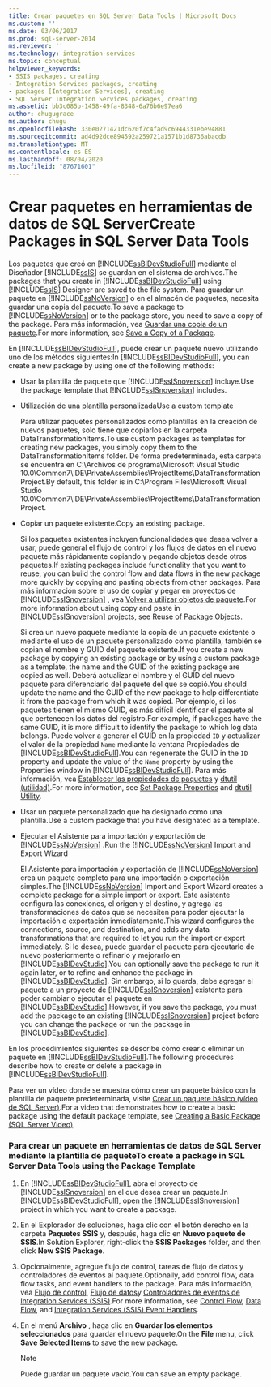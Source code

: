 ```yaml
---
title: Crear paquetes en SQL Server Data Tools | Microsoft Docs
ms.custom: ''
ms.date: 03/06/2017
ms.prod: sql-server-2014
ms.reviewer: ''
ms.technology: integration-services
ms.topic: conceptual
helpviewer_keywords:
- SSIS packages, creating
- Integration Services packages, creating
- packages [Integration Services], creating
- SQL Server Integration Services packages, creating
ms.assetid: bb3c085b-1458-49fa-8348-6a76b6e97ea6
author: chugugrace
ms.author: chugu
ms.openlocfilehash: 330e0271421dc620f7c4fad9c6944331ebe94881
ms.sourcegitcommit: ad4d92dce894592a259721a1571b1d8736abacdb
ms.translationtype: MT
ms.contentlocale: es-ES
ms.lasthandoff: 08/04/2020
ms.locfileid: "87671601"
---
```

# <a name="create-packages-in-sql-server-data-tools"></a><span data-ttu-id="5fc6d-102">Crear paquetes en herramientas de datos de SQL Server</span><span class="sxs-lookup"><span data-stu-id="5fc6d-102">Create Packages in SQL Server Data Tools</span></span>
  <span data-ttu-id="5fc6d-103">Los paquetes que creó en [!INCLUDE[ssBIDevStudioFull](../includes/ssbidevstudiofull-md.md)] mediante el Diseñador [!INCLUDE[ssIS](../includes/ssis-md.md)] se guardan en el sistema de archivos.</span><span class="sxs-lookup"><span data-stu-id="5fc6d-103">The packages that you create in [!INCLUDE[ssBIDevStudioFull](../includes/ssbidevstudiofull-md.md)] using [!INCLUDE[ssIS](../includes/ssis-md.md)] Designer are saved to the file system.</span></span> <span data-ttu-id="5fc6d-104">Para guardar un paquete en [!INCLUDE[ssNoVersion](../includes/ssnoversion-md.md)] o en el almacén de paquetes, necesita guardar una copia del paquete.</span><span class="sxs-lookup"><span data-stu-id="5fc6d-104">To save a package to [!INCLUDE[ssNoVersion](../includes/ssnoversion-md.md)] or to the package store, you need to save a copy of the package.</span></span> <span data-ttu-id="5fc6d-105">Para más información, vea [Guardar una copia de un paquete](../../2014/integration-services/save-a-copy-of-a-package.md).</span><span class="sxs-lookup"><span data-stu-id="5fc6d-105">For more information, see [Save a Copy of a Package](../../2014/integration-services/save-a-copy-of-a-package.md).</span></span>  
  
 <span data-ttu-id="5fc6d-106">En [!INCLUDE[ssBIDevStudioFull](../includes/ssbidevstudiofull-md.md)], puede crear un paquete nuevo utilizando uno de los métodos siguientes:</span><span class="sxs-lookup"><span data-stu-id="5fc6d-106">In [!INCLUDE[ssBIDevStudioFull](../includes/ssbidevstudiofull-md.md)], you can create a new package by using one of the following methods:</span></span>  
  
-   <span data-ttu-id="5fc6d-107">Usar la plantilla de paquete que [!INCLUDE[ssISnoversion](../includes/ssisnoversion-md.md)] incluye.</span><span class="sxs-lookup"><span data-stu-id="5fc6d-107">Use the package template that [!INCLUDE[ssISnoversion](../includes/ssisnoversion-md.md)] includes.</span></span>  
  
-   <span data-ttu-id="5fc6d-108">Utilización de una plantilla personalizada</span><span class="sxs-lookup"><span data-stu-id="5fc6d-108">Use a custom template</span></span>  
  
     <span data-ttu-id="5fc6d-109">Para utilizar paquetes personalizados como plantillas en la creación de nuevos paquetes, solo tiene que copiarlos en la carpeta DataTransformationItems.</span><span class="sxs-lookup"><span data-stu-id="5fc6d-109">To use custom packages as templates for creating new packages, you simply copy them to the DataTransformationItems folder.</span></span> <span data-ttu-id="5fc6d-110">De forma predeterminada, esta carpeta se encuentra en C:\Archivos de programa\Microsoft Visual Studio 10.0\Common7\IDE\PrivateAssemblies\ProjectItems\DataTransformationProject.</span><span class="sxs-lookup"><span data-stu-id="5fc6d-110">By default, this folder is in C:\Program Files\Microsoft Visual Studio 10.0\Common7\IDE\PrivateAssemblies\ProjectItems\DataTransformationProject.</span></span>  
  
-   <span data-ttu-id="5fc6d-111">Copiar un paquete existente.</span><span class="sxs-lookup"><span data-stu-id="5fc6d-111">Copy an existing package.</span></span>  
  
     <span data-ttu-id="5fc6d-112">Si los paquetes existentes incluyen funcionalidades que desea volver a usar, puede general el flujo de control y los flujos de datos en el nuevo paquete más rápidamente copiando y pegando objetos desde otros paquetes.</span><span class="sxs-lookup"><span data-stu-id="5fc6d-112">If existing packages include functionality that you want to reuse, you can build the control flow and data flows in the new package more quickly by copying and pasting objects from other packages.</span></span> <span data-ttu-id="5fc6d-113">Para más información sobre el uso de copiar y pegar en proyectos de [!INCLUDE[ssISnoversion](../includes/ssisnoversion-md.md)] , vea [Volver a utilizar objetos de paquete](reuse-of-package-objects.md).</span><span class="sxs-lookup"><span data-stu-id="5fc6d-113">For more information about using copy and paste in [!INCLUDE[ssISnoversion](../includes/ssisnoversion-md.md)] projects, see [Reuse of Package Objects](reuse-of-package-objects.md).</span></span>  
  
     <span data-ttu-id="5fc6d-114">Si crea un nuevo paquete mediante la copia de un paquete existente o mediante el uso de un paquete personalizado como plantilla, también se copian el nombre y GUID del paquete existente.</span><span class="sxs-lookup"><span data-stu-id="5fc6d-114">If you create a new package by copying an existing package or by using a custom package as a template, the name and the GUID of the existing package are copied as well.</span></span> <span data-ttu-id="5fc6d-115">Deberá actualizar el nombre y el GUID del nuevo paquete para diferenciarlo del paquete del que se copió.</span><span class="sxs-lookup"><span data-stu-id="5fc6d-115">You should update the name and the GUID of the new package to help differentiate it from the package from which it was copied.</span></span> <span data-ttu-id="5fc6d-116">Por ejemplo, si los paquetes tienen el mismo GUID, es más difícil identificar el paquete al que pertenecen los datos del registro.</span><span class="sxs-lookup"><span data-stu-id="5fc6d-116">For example, if packages have the same GUID, it is more difficult to identify the package to which log data belongs.</span></span> <span data-ttu-id="5fc6d-117">Puede volver a generar el GUID en la propiedad `ID` y actualizar el valor de la propiedad `Name` mediante la ventana Propiedades de [!INCLUDE[ssBIDevStudioFull](../includes/ssbidevstudiofull-md.md)].</span><span class="sxs-lookup"><span data-stu-id="5fc6d-117">You can regenerate the GUID in the `ID` property and update the value of the `Name` property by using the Properties window in [!INCLUDE[ssBIDevStudioFull](../includes/ssbidevstudiofull-md.md)].</span></span> <span data-ttu-id="5fc6d-118">Para más información, vea [Establecer las propiedades de paquetes](set-package-properties.md) y [dtutil (utilidad)](dtutil-utility.md).</span><span class="sxs-lookup"><span data-stu-id="5fc6d-118">For more information, see [Set Package Properties](set-package-properties.md) and [dtutil Utility](dtutil-utility.md).</span></span>  
  
-   <span data-ttu-id="5fc6d-119">Usar un paquete personalizado que ha designado como una plantilla.</span><span class="sxs-lookup"><span data-stu-id="5fc6d-119">Use a custom package that you have designated as a template.</span></span>  
  
-   <span data-ttu-id="5fc6d-120">Ejecutar el Asistente para importación y exportación de [!INCLUDE[ssNoVersion](../includes/ssnoversion-md.md)] .</span><span class="sxs-lookup"><span data-stu-id="5fc6d-120">Run the [!INCLUDE[ssNoVersion](../includes/ssnoversion-md.md)] Import and Export Wizard</span></span>  
  
     <span data-ttu-id="5fc6d-121">El Asistente para importación y exportación de [!INCLUDE[ssNoVersion](../includes/ssnoversion-md.md)] crea un paquete completo para una importación o exportación simples.</span><span class="sxs-lookup"><span data-stu-id="5fc6d-121">The [!INCLUDE[ssNoVersion](../includes/ssnoversion-md.md)] Import and Export Wizard creates a complete package for a simple import or export.</span></span> <span data-ttu-id="5fc6d-122">Este asistente configura las conexiones, el origen y el destino, y agrega las transformaciones de datos que se necesiten para poder ejecutar la importación o exportación inmediatamente.</span><span class="sxs-lookup"><span data-stu-id="5fc6d-122">This wizard configures the connections, source, and destination, and adds any data transformations that are required to let you run the import or export immediately.</span></span> <span data-ttu-id="5fc6d-123">Si lo desea, puede guardar el paquete para ejecutarlo de nuevo posteriormente o refinarlo y mejorarlo en [!INCLUDE[ssBIDevStudio](../includes/ssbidevstudio-md.md)].</span><span class="sxs-lookup"><span data-stu-id="5fc6d-123">You can optionally save the package to run it again later, or to refine and enhance the package in [!INCLUDE[ssBIDevStudio](../includes/ssbidevstudio-md.md)].</span></span> <span data-ttu-id="5fc6d-124">Sin embargo, si lo guarda, debe agregar el paquete a un proyecto de [!INCLUDE[ssISnoversion](../includes/ssisnoversion-md.md)] existente para poder cambiar o ejecutar el paquete en [!INCLUDE[ssBIDevStudio](../includes/ssbidevstudio-md.md)].</span><span class="sxs-lookup"><span data-stu-id="5fc6d-124">However, if you save the package, you must add the package to an existing [!INCLUDE[ssISnoversion](../includes/ssisnoversion-md.md)] project before you can change the package or run the package in [!INCLUDE[ssBIDevStudio](../includes/ssbidevstudio-md.md)].</span></span>  
  
 <span data-ttu-id="5fc6d-125">En los procedimientos siguientes se describe cómo crear o eliminar un paquete en [!INCLUDE[ssBIDevStudioFull](../includes/ssbidevstudiofull-md.md)].</span><span class="sxs-lookup"><span data-stu-id="5fc6d-125">The following procedures describe how to create or delete a package in [!INCLUDE[ssBIDevStudioFull](../includes/ssbidevstudiofull-md.md)].</span></span>  
  
 <span data-ttu-id="5fc6d-126">Para ver un vídeo donde se muestra cómo crear un paquete básico con la plantilla de paquete predeterminada, visite [Crear un paquete básico (vídeo de SQL Server)](https://go.microsoft.com/fwlink/?LinkId=131023).</span><span class="sxs-lookup"><span data-stu-id="5fc6d-126">For a video that demonstrates how to create a basic package using the default package template, see [Creating a Basic Package (SQL Server Video)](https://go.microsoft.com/fwlink/?LinkId=131023).</span></span>  
  
### <a name="to-create-a-package-in-sql-server-data-tools-using-the-package-template"></a><span data-ttu-id="5fc6d-127">Para crear un paquete en herramientas de datos de SQL Server mediante la plantilla de paquete</span><span class="sxs-lookup"><span data-stu-id="5fc6d-127">To create a package in SQL Server Data Tools using the Package Template</span></span>  
  
1.  <span data-ttu-id="5fc6d-128">En [!INCLUDE[ssBIDevStudioFull](../includes/ssbidevstudiofull-md.md)], abra el proyecto de [!INCLUDE[ssISnoversion](../includes/ssisnoversion-md.md)] en el que desea crear un paquete.</span><span class="sxs-lookup"><span data-stu-id="5fc6d-128">In [!INCLUDE[ssBIDevStudioFull](../includes/ssbidevstudiofull-md.md)], open the [!INCLUDE[ssISnoversion](../includes/ssisnoversion-md.md)] project in which you want to create a package.</span></span>  
  
2.  <span data-ttu-id="5fc6d-129">En el Explorador de soluciones, haga clic con el botón derecho en la carpeta **Paquetes SSIS** y, después, haga clic en **Nuevo paquete de SSIS**.</span><span class="sxs-lookup"><span data-stu-id="5fc6d-129">In Solution Explorer, right-click the **SSIS Packages** folder, and then click **New SSIS Package**.</span></span>  
  
3.  <span data-ttu-id="5fc6d-130">Opcionalmente, agregue flujo de control, tareas de flujo de datos y controladores de eventos al paquete.</span><span class="sxs-lookup"><span data-stu-id="5fc6d-130">Optionally, add control flow, data flow tasks, and event handlers to the package.</span></span> <span data-ttu-id="5fc6d-131">Para más información, vea [Flujo de control](control-flow/control-flow.md), [Flujo de datos](data-flow/data-flow.md)y [Controladores de eventos de Integration Services &#40;SSIS&#41;](integration-services-ssis-event-handlers.md).</span><span class="sxs-lookup"><span data-stu-id="5fc6d-131">For more information, see [Control Flow](control-flow/control-flow.md), [Data Flow](data-flow/data-flow.md), and [Integration Services &#40;SSIS&#41; Event Handlers](integration-services-ssis-event-handlers.md).</span></span>  
  
4.  <span data-ttu-id="5fc6d-132">En el menú **Archivo** , haga clic en **Guardar los elementos seleccionados** para guardar el nuevo paquete.</span><span class="sxs-lookup"><span data-stu-id="5fc6d-132">On the **File** menu, click **Save Selected Items** to save the new package.</span></span>  
  
    > [!NOTE]  
    >  <span data-ttu-id="5fc6d-133">Puede guardar un paquete vacío.</span><span class="sxs-lookup"><span data-stu-id="5fc6d-133">You can save an empty package.</span></span>  
  
  
